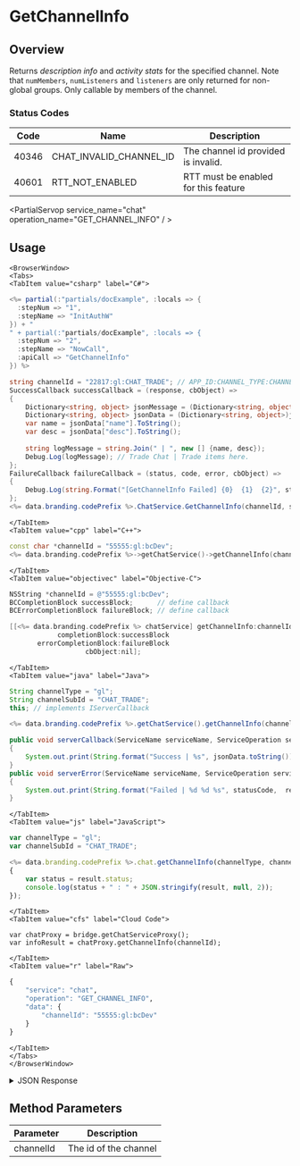 # GetChannelInfo
## Overview
Returns *description info* and *activity stats* for the specified channel. Note that `numMembers`, `numListeners` and `listeners` are only returned for non-global groups. Only callable by members of the channel.



### Status Codes
Code | Name | Description
---- | ---- | -----------
40346 | CHAT_INVALID_CHANNEL_ID | The channel id provided is invalid.
40601 | RTT_NOT_ENABLED | RTT must be enabled for this feature

<PartialServop service_name="chat" operation_name="GET_CHANNEL_INFO" / >

## Usage

```mdx-code-block
<BrowserWindow>
<Tabs>
<TabItem value="csharp" label="C#">
```

```csharp
<%= partial(:"partials/docExample", :locals => {
  :stepNum => "1",
  :stepName => "InitAuthW"
}) + "
" + partial(:"partials/docExample", :locals => {
  :stepNum => "2",
  :stepName => "NowCall",
  :apiCall => "GetChannelInfo"
}) %>

string channelId = "22817:gl:CHAT_TRADE"; // APP_ID:CHANNEL_TYPE:CHANNEL_ID
SuccessCallback successCallback = (response, cbObject) =>
{
	Dictionary<string, object> jsonMessage = (Dictionary<string, object>)JsonFx.Json.JsonReader.Deserialize(response);
	Dictionary<string, object> jsonData = (Dictionary<string, object>)jsonMessage["data"];
	var name = jsonData["name"].ToString();
	var desc = jsonData["desc"].ToString();
	
	string logMessage = string.Join(" | ", new [] {name, desc});
	Debug.Log(logMessage); // Trade Chat | Trade items here.
};
FailureCallback failureCallback = (status, code, error, cbObject) =>
{
	Debug.Log(string.Format("[GetChannelInfo Failed] {0}  {1}  {2}", status, code, error));
};
<%= data.branding.codePrefix %>.ChatService.GetChannelInfo(channelId, successCallback, failureCallback);
```

```mdx-code-block
</TabItem>
<TabItem value="cpp" label="C++">
```

```cpp
const char *channelId = "55555:gl:bcDev";
<%= data.branding.codePrefix %>->getChatService()->getChannelInfo(channelId, this);
```

```mdx-code-block
</TabItem>
<TabItem value="objectivec" label="Objective-C">
```

```objectivec
NSString *channelId = @"55555:gl:bcDev";
BCCompletionBlock successBlock;      // define callback
BCErrorCompletionBlock failureBlock; // define callback

[[<%= data.branding.codePrefix %> chatService] getChannelInfo:channelId
            completionBlock:successBlock
       errorCompletionBlock:failureBlock
                   cbObject:nil];
```

```mdx-code-block
</TabItem>
<TabItem value="java" label="Java">
```

```java
String channelType = "gl";
String channelSubId = "CHAT_TRADE";
this; // implements IServerCallback

<%= data.branding.codePrefix %>.getChatService().getChannelInfo(channelType, channelSubId, this);

public void serverCallback(ServiceName serviceName, ServiceOperation serviceOperation, JSONObject jsonData)
{
    System.out.print(String.format("Success | %s", jsonData.toString()));
}
public void serverError(ServiceName serviceName, ServiceOperation serviceOperation, int statusCode, int reasonCode, String jsonError)
{
    System.out.print(String.format("Failed | %d %d %s", statusCode,  reasonCode, jsonError.toString()));
}
```

```mdx-code-block
</TabItem>
<TabItem value="js" label="JavaScript">
```

```javascript
var channelType = "gl";
var channelSubId = "CHAT_TRADE";

<%= data.branding.codePrefix %>.chat.getChannelInfo(channelType, channelSubId, result =>
{
	var status = result.status;
	console.log(status + " : " + JSON.stringify(result, null, 2));
});
```

```mdx-code-block
</TabItem>
<TabItem value="cfs" label="Cloud Code">
```

```cfscript
var chatProxy = bridge.getChatServiceProxy();
var infoResult = chatProxy.getChannelInfo(channelId);
```

```mdx-code-block
</TabItem>
<TabItem value="r" label="Raw">
```

```r
{
	"service": "chat",
	"operation": "GET_CHANNEL_INFO",
	"data": {
		"channelId": "55555:gl:bcDev"
	}
}
```

```mdx-code-block
</TabItem>
</Tabs>
</BrowserWindow>
```

<details>
<summary>JSON Response</summary>

```json
{
    "data": {
        "id": "22817:gl:CHAT_TRADE",
        "type": "gl",
        "code": "CHAT_TRADE",
        "name": "Trade Chat",
        "desc": "Trade items here.",
        "stats": {
            "messageCount": 25
        }
    },
    "status": 200
}
```
</details>

## Method Parameters
Parameter | Description
--------- | -----------
channelId | The id of the channel



